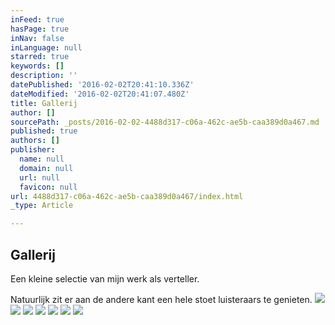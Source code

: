 ```yaml
---
inFeed: true
hasPage: true
inNav: false
inLanguage: null
starred: true
keywords: []
description: ''
datePublished: '2016-02-02T20:41:10.336Z'
dateModified: '2016-02-02T20:41:07.480Z'
title: Gallerij
author: []
sourcePath: _posts/2016-02-02-4488d317-c06a-462c-ae5b-caa389d0a467.md
published: true
authors: []
publisher:
  name: null
  domain: null
  url: null
  favicon: null
url: 4488d317-c06a-462c-ae5b-caa389d0a467/index.html
_type: Article

---
```

## Gallerij

Een kleine selectie van mijn werk als verteller.

Natuurlijk zit er aan de andere kant een hele stoet luisteraars te genieten.
![](https://the-grid-user-content.s3-us-west-2.amazonaws.com/24dd41e9-a7f7-4ac1-9965-fb024f132eea.jpg)
![](https://s3-us-west-2.amazonaws.com/the-grid-img/p/320809dfd6faa6e50fb4c7ecf1194f3b304f0c28.jpg)
![](https://the-grid-user-content.s3-us-west-2.amazonaws.com/d0d532dd-e01c-4bd0-9697-53d6cbecaffa.jpg)
![](https://the-grid-user-content.s3-us-west-2.amazonaws.com/5f431a26-b0c0-4c5e-9ead-d79ab1184025.jpg)
![](https://the-grid-user-content.s3-us-west-2.amazonaws.com/128c9087-e8e3-4be8-aed3-25862f3c03a7.jpg)
![](https://the-grid-user-content.s3-us-west-2.amazonaws.com/996257a9-2731-4d5c-8d5e-17113c86ce0a.jpg)
![](https://the-grid-user-content.s3-us-west-2.amazonaws.com/e39c1ff9-db1b-4eeb-8f20-5d2ee3e11116.png)